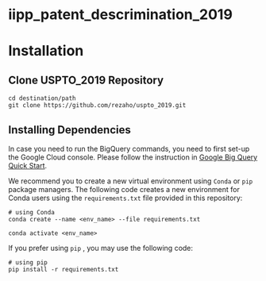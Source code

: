 # iipp_patent_descrimination_2019


# Installation

## Clone USPTO_2019 Repository
```
cd destination/path
git clone https://github.com/rezaho/uspto_2019.git
````

## Installing Dependencies
In case you need to run the BigQuery commands, you need to first set-up the Google Cloud console. Please follow the instruction in [Google Big Query Quick Start](https://cloud.google.com/bigquery/docs/quickstarts/quickstart-client-libraries#client-libraries-install-python).

We recommend you to create a new virtual environment using `Conda` or `pip` package managers.
The following code creates a new environment for Conda users using the `requirements.txt` file provided in this repository:
```
# using Conda
conda create --name <env_name> --file requirements.txt

conda activate <env_name>
````
If you prefer using `pip` , you may use the following code:
```
# using pip
pip install -r requirements.txt

```
